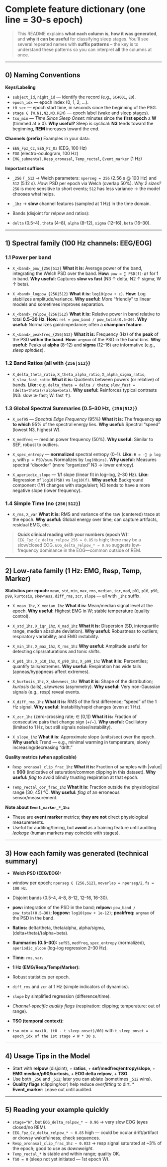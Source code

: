 # Complete feature dictionary (one line = 30-s epoch)

> This README explains **what each column is**, **how it was generated**, and **why it can be useful** for classifying sleep stages. You'll see several repeated names with **suffix patterns** – the key is to understand these patterns so you can interpret **all** the columns at once.

---

## 0) Naming Conventions

**Keys/Labeling**

* `subject_id`, `night_id` — identify the record (e.g., `SC4001`, `E0`).
* `epoch_idx` — epoch index (0, 1, 2, …).
* `t0_sec` — epoch start time, in seconds since the beginning of the PSG.
* `stage ∈ {W,N1,N2,N3,REM}` — epoch label (wake and sleep stages).
* `tso_min` — *Time Since Sleep Onset*: minutes since the **first epoch ≠ W** (trimmed at ≥ 0).
**Why useful?** Sleep is cyclical: **N3** tends toward the beginning, **REM** increases toward the end.

**Channels (prefix)**
Examples in your data:

* `EEG_Fpz_Cz`, `EEG_Pz_Oz` (EEG, 100 Hz)
* `EOG` (electro-oculogram, 100 Hz)
* `EMG_submental`, `Resp_oronasal`, `Temp_rectal`, `Event_marker` (1 Hz)

**Important suffixes**

* `_256` / `_512` → Welch parameters: `nperseg = 256` (2.56 s @ 100 Hz) and `512` (5.12 s).
*How:* PSD per epoch via Welch (overlap 50%).
*Why 2 sizes?* `256` is more sensitive to short events; `512` has less variance → the model chooses what helps.
* `_1hz` → **slow** channel features (sampled at 1 Hz) in the time domain.
* Bands (disjoint for relpow and ratios):

* `delta` (0.5–4), `theta` (4–8), `alpha` (8–12), `sigma` (12–16), `beta` (16–30).

---

## 1) Spectral family (100 Hz channels: EEG/EOG)

### 1.1 Power per band

* `X_<band>_pow_{256|512}`
**What it is:** Average power of the band, integrating the Welch PSD over the band. **How:** `pow = ∑ PSD(f)·Δf` for f in band.
**Why useful:** Captures **slow vs fast** (N3 ↑ delta; N2 ↑ sigma; W ↑ beta).

* `X_<band>_logpow_{256|512}`
**What it is:** `log10(pow + ε)`.
**How:** Log stabilizes amplitude/variance.
**Why useful:** More “friendly” to linear models and sometimes improves separation.

* `X_<band>_relpow_{256|512}`
**What it is:** Relative power in band relative to total **0.5–30 Hz**.
**How:** `rel = pow_band / pow_total(0.5–30)`. **Why useful:** Normalizes gain/impedance; often a **champion feature**.

* `X_<band>_peakfreq_{256|512}`
**What it is:** Frequency (Hz) of the **peak** of the PSD **within the band**.
**How:** `argmax` of the PSD in the band bins.
**Why useful:** Peaks at **alpha** (8–12) and **sigma** (12–16) are informative (e.g., *sleep spindles*).

### 1.2 Band Ratios (all with `{256|512}`)

* `X_delta_theta_ratio`, `X_theta_alpha_ratio`, `X_alpha_sigma_ratio`, `X_slow_fast_ratio`
**What it is:** Quotients between powers (or relative) of bands.
**Like:** e.g. `delta_theta = delta / theta`; `slow_fast = (delta+theta)/(alpha+beta)`.
**Why useful:** Reinforces typical contrasts (N3: slow ≫ fast; W: fast ↑).

### 1.3 Global Spectral Summaries (0.5–30 Hz, `{256|512}`)

* `X_sef95` — *Spectral Edge Frequency* (95%)
**What it is:** The frequency **up to which** 95% of the spectral energy lies.
**Why useful:** Spectral “speed” (lowest N3, highest W).

* `X_medfreq` — median power frequency (50%).
**Why useful:** Similar to SEF, robust to outliers.

* `X_spec_entropy` — **normalized** spectral entropy (0–1).
**Like:** `H = -∑ p log p`, with `p = PSD/sum`. Normalizes by `log(Nbins)`.
**Why useful:** Measures spectral “disorder” (more “organized” N3 → lower entropy).

* `X_aperiodic_slope` — 1/f slope (linear fit in log–log, 2–30 Hz).
**Like:** Regression of `log10(PSD)` vs `log10(f)`.
**Why useful:** Background component (1/f) changes with stage/alert; N3 tends to have a more negative slope (lower frequency).

### 1.4 Simple Time (no `{256|512}`)

* `X_rms`, `X_var`
**What it is:** RMS and variance of the raw (centered) trace at the epoch.
**Why useful:** Global energy over time; can capture artifacts, residual EMG, etc.

> **Quick clinical reading with your numbers (epoch W):**
> `EEG_Fpz_Cz_delta_relpow_256 ≈ 0.85` is high; there may be a slow/closed EOG.
> `EOG_delta_relpow_* ≈ 0.96` suggests low-frequency dominance in the EOG—common outside of REM.

---

## 2) Low-rate family (1 Hz: EMG, Resp, Temp, Marker)

**Statistics per epoch:** `mean`, `std`, `min`, `max`, `rms`, `median`, `iqr`, `mad`, `p01`, `p10`, `p90`, `p99`, `kurtosis`, `skewness`, `diff_rms`, `zcr`, `slope` — all with `_1hz` suffix.

* `X_mean_1hz`, `X_median_1hz`
**What it is:** Mean/median signal level at the epoch.
**Why useful:** Highest EMG in W; stable temperature (quality control).

* `X_std_1hz`, `X_iqr_1hz`, `X_mad_1hz`
**What it is:** Dispersion (SD, interquartile range, median absolute deviation).
**Why useful:** Robustness to outliers; respiratory variability; and EMG instability.

* `X_min_1hz`, `X_max_1hz`, `X_rms_1hz`
**Why useful:** Amplitude useful for detecting clips/saturations and tonic shifts.

* `X_p01_1hz`, `X_p10_1hz`, `X_p90_1hz`, `X_p99_1hz`
**What it is:** Percentiles; quantify tails/extremes.
**Why useful:** Respiration has wide tails (apneas/hypopneas affect extremes).

* `X_kurtosis_1hz`, `X_skewness_1hz`
**What it is:** Shape of the distribution; *kurtosis* (tails), *skewness* (asymmetry).
**Why useful:** Very non-Gaussian signals (e.g., resp) reveal events.

* `X_diff_rms_1hz`
**What it is:** RMS of the first difference; “speed” of the 1 Hz signal.
**Why useful:** Instability/rapid changes (even at 1 Hz).

* `X_zcr_1hz` (zero-crossing rate; ∈ \[0,1])
**What it is:** Fraction of consecutive pairs that change sign (+/−).
**Why useful:** Oscillatory (limited to 1 Hz, but still signals noise/instability).

* `X_slope_1hz`
**What it is:** Approximate slope (units/sec) over the epoch.
**Why useful:** Trend — e.g., minimal warming in temperature; slowly increasing/decreasing “drift.”

**Quality metrics (when applicable)**

* `Resp_oronasal_clip_frac_1hz`
**What it is:** Fraction of samples with |value| ≥ **900** (indicative of saturation/common clipping in this dataset).
**Why useful:** *flag* to avoid blindly trusting respiration at that epoch.

* `Temp_rectal_oor_frac_1hz`
**What it is:** Fraction outside the physiological range \[30, 45] °C.
**Why useful:** *flag* of an erroneous sensor/measurement.

**Note about `Event_marker_*_1hz`**

* These are **event marker** metrics; **they are not** direct physiological measurements.
* Useful for auditing/timing, but **avoid** as a training feature until auditing *leakage* (human markers may coincide with stages).

---

## 3) How each family was generated (technical summary)

* **Welch PSD (EEG/EOG):**

* window per epoch; `nperseg ∈ {256,512}`, `noverlap = nperseg/2`, `fs = 100 Hz`.
* Disjoint bands (0.5–4, 4–8, 8–12, 12–16, 16–30).
* **pow:** integration of the PSD in the band; **relpow:** `pow_band / pow_total(0.5–30)`;
**logpow:** `log10(pow + 1e-12)`; **peakfreq:** `argmax` of the PSD in the band.
* **Ratios:** delta/theta, theta/alpha, alpha/sigma, (delta+theta)/(alpha+beta).
* **Summaries (0.5–30):** `sef95`, `medfreq`, `spec_entropy` (normalized), `aperiodic_slope` (log–log regression 2–30 Hz).
* **Time:** `rms`, `var`.

* **1 Hz (EMG/Resp/Temp/Marker):**

* Robust statistics per epoch.
* `diff_rms` and `zcr` at 1 Hz (simple indicators of dynamics).
* `slope` by simplified regression (difference/time).
* *Channel-specific quality flags* (respiration: clipping; temperature: out of range).

* **TSO (temporal context):**

* `tso_min = max(0, (t0 - t_sleep_onset)/60)` with `t_sleep_onset = epoch_idx of the 1st stage ≠ W * 30 s`.

---

## 4) Usage Tips in the Model

* Start with **relpow** (disjoint), + **ratios**, + **sef/medfreq/entropy/slope**, + **EMG median/p90/kurtosis**, + **EOG delta relpow**, + **TSO**.
* Use both `_256` and `_512`; later you can ablate (sometimes `_512` wins).
* **Quality flags** (clipping/oor) help reduce *overfitting* to dirt. * **Event\_marker**: Leave out until audited.

---

## 5) Reading your example quickly

* `stage="W"`, but `EOG_delta_relpow_* ~ 0.96` → very slow EOG (eyes closed/no REM).
* `EEG_Fpz_Cz_delta_relpow_* ~ 0.85` high — could be ocular drift/artifact or drowsy wakefulness; check sequences.
* `Resp_oronasal_clip_frac_1hz ~ 0.033` → resp signal saturated at ~3% of the epoch; good to use as *downweight*.
* `Temp_rectal_*` is stable and within range; quality OK.
* `TSO = 0` (sleep not yet initiated — 1st epoch W).